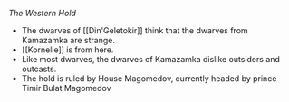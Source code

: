 *The Western Hold*
- The dwarves of [[Din'Geletokir]] think that the dwarves from Kamazamka are strange.
- [[Kornelie]] is from here.
- Like most dwarves, the dwarves of Kamazamka dislike outsiders and outcasts.
- The hold is ruled by House Magomedov, currently headed by prince Timir Bulat Magomedov